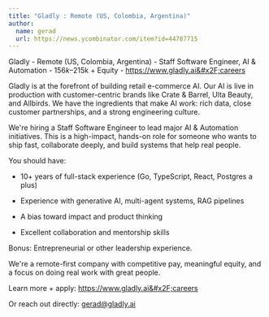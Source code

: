 ```yaml
---
title: "Gladly : Remote (US, Colombia, Argentina)"
author:
  name: gerad
  url: https://news.ycombinator.com/item?id=44787715
---
```

Gladly - Remote (US, Colombia, Argentina) - Staff Software Engineer, AI &amp; Automation - $156k–$215k + Equity - <a href="https:&#x2F;&#x2F;www.gladly.ai&#x2F;careers" rel="nofollow">https:&#x2F;&#x2F;www.gladly.ai&#x2F;careers</a>

Gladly is at the forefront of building retail e-commerce AI. Our AI is live in production with customer-centric brands like Crate &amp; Barrel, Ulta Beauty, and Allbirds. We have the ingredients that make AI work: rich data, close customer partnerships, and a strong engineering culture.

We&#x27;re hiring a Staff Software Engineer to lead major AI &amp; Automation initiatives. This is a high-impact, hands-on role for someone who wants to ship fast, collaborate deeply, and build systems that help real people.

You should have:

- 10+ years of full-stack experience (Go, TypeScript, React, Postgres a plus)

- Experience with generative AI, multi-agent systems, RAG pipelines

- A bias toward impact and product thinking

- Excellent collaboration and mentorship skills

Bonus: Entrepreneurial or other leadership experience.

We&#x27;re a remote-first company with competitive pay, meaningful equity, and a focus on doing real work with great people.

Learn more + apply: <a href="https:&#x2F;&#x2F;www.gladly.ai&#x2F;careers" rel="nofollow">https:&#x2F;&#x2F;www.gladly.ai&#x2F;careers</a>

Or reach out directly: gerad@gladly.ai
<JobApplication />
